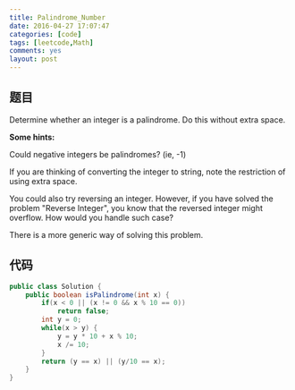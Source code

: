 ```yaml
---
title: Palindrome_Number
date: 2016-04-27 17:07:47
categories: [code]
tags: [leetcode,Math]
comments: yes
layout: post
---
```


## 题目

Determine whether an integer is a palindrome. Do this without extra space.

**Some hints:**

Could negative integers be palindromes? (ie, -1)

If you are thinking of converting the integer to string, note the restriction of using extra space.

You could also try reversing an integer. However, if you have solved the problem "Reverse Integer", you know that the reversed integer might overflow. How would you handle such case?

There is a more generic way of solving this problem.

## 代码

```java
public class Solution {
    public boolean isPalindrome(int x) {
        if(x < 0 || (x != 0 && x % 10 == 0))
            return false;
        int y = 0;
        while(x > y) {
            y = y * 10 + x % 10;
            x /= 10;
        }
        return (y == x) || (y/10 == x);
    }
}
```
